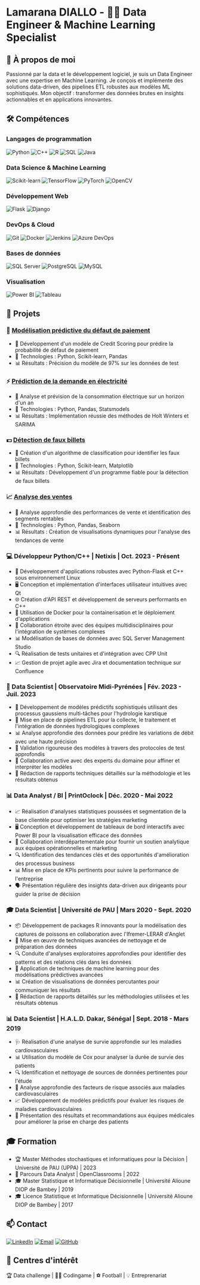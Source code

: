 # Lamarana DIALLO - 🧑‍💻 Data Engineer & Machine Learning Specialist

## 🚀 À propos de moi
Passionné par la data et le développement logiciel, je suis un Data Engineer avec une expertise en Machine Learning. Je conçois et implémente des solutions data-driven, des pipelines ETL robustes aux modèles ML sophistiqués. Mon objectif : transformer des données brutes en insights actionnables et en applications innovantes.

## 🛠 Compétences

### Langages de programmation
![Python](https://img.shields.io/badge/-Python-3776AB?style=flat-square&logo=Python&logoColor=white)
![C++](https://img.shields.io/badge/-C++-00599C?style=flat-square&logo=c%2B%2B&logoColor=white)
![R](https://img.shields.io/badge/-R-276DC3?style=flat-square&logo=r&logoColor=white)
![SQL](https://img.shields.io/badge/-SQL-4479A1?style=flat-square&logo=MySQL&logoColor=white)
![Java](https://img.shields.io/badge/-Java-007396?style=flat-square&logo=java&logoColor=white)

### Data Science & Machine Learning
![Scikit-learn](https://img.shields.io/badge/-Scikit--learn-F7931E?style=flat-square&logo=scikit-learn&logoColor=white)
![TensorFlow](https://img.shields.io/badge/-TensorFlow-FF6F00?style=flat-square&logo=TensorFlow&logoColor=white)
![PyTorch](https://img.shields.io/badge/-PyTorch-EE4C2C?style=flat-square&logo=PyTorch&logoColor=white)
![OpenCV](https://img.shields.io/badge/-OpenCV-5C3EE8?style=flat-square&logo=OpenCV&logoColor=white)

### Développement Web
![Flask](https://img.shields.io/badge/-Flask-000000?style=flat-square&logo=Flask&logoColor=white)
![Django](https://img.shields.io/badge/-Django-092E20?style=flat-square&logo=Django&logoColor=white)

### DevOps & Cloud
![Git](https://img.shields.io/badge/-Git-F05032?style=flat-square&logo=git&logoColor=white)
![Docker](https://img.shields.io/badge/-Docker-2496ED?style=flat-square&logo=docker&logoColor=white)
![Jenkins](https://img.shields.io/badge/-Jenkins-D24939?style=flat-square&logo=Jenkins&logoColor=white)
![Azure DevOps](https://img.shields.io/badge/-Azure%20DevOps-0078D7?style=flat-square&logo=azure-devops&logoColor=white)

### Bases de données
![SQL Server](https://img.shields.io/badge/-SQL%20Server-CC2927?style=flat-square&logo=microsoft-sql-server&logoColor=white)
![PostgreSQL](https://img.shields.io/badge/-PostgreSQL-336791?style=flat-square&logo=postgresql&logoColor=white)
![MySQL](https://img.shields.io/badge/-MySQL-4479A1?style=flat-square&logo=mysql&logoColor=white)

### Visualisation
![Power BI](https://img.shields.io/badge/-Power%20BI-F2C811?style=flat-square&logo=power-bi&logoColor=black)
![Tableau](https://img.shields.io/badge/-Tableau-E97627?style=flat-square&logo=Tableau&logoColor=white)

## 💼 Projets

### 🏦 [Modélisation prédictive du défaut de paiement](https://github.com/mldiallo001/Modelisation_predictive_du_defaut_de_paiement)
- 🎯 Développement d'un modèle de Credit Scoring pour prédire la probabilité de défaut de paiement
- 🔧 Technologies : Python, Scikit-learn, Pandas
- 📊 Résultats : Précision du modèle de 97% sur les données de test

### ⚡ [Prédiction de la demande en électricité](https://github.com/mldiallo001/Prediction_conso_electricite)
- 🎯 Analyse et prévision de la consommation électrique sur un horizon d'un an
- 🔧 Technologies : Python, Pandas, Statsmodels
- 📊 Résultats : Implémentation réussie des méthodes de Holt Winters et SARIMA

### 💵 [Détection de faux billets](https://github.com/mldiallo001/Classification-faux-billets)
- 🎯 Création d'un algorithme de classification pour identifier les faux billets
- 🔧 Technologies : Python, Scikit-learn, Matplotlib
- 📊 Résultats : Développement d'un programme fiable pour la détection de faux billets

### 📈 [Analyse des ventes](#)
- 🎯 Analyse approfondie des performances de vente et identification des segments rentables
- 🔧 Technologies : Python, Pandas, Seaborn
- 📊 Résultats : Création de visualisations dynamiques pour l'analyse des tendances de vente

### 💻 Développeur Python/C++ | Netixis | Oct. 2023 - Présent
- 🔧 Développement d'applications robustes avec Python-Flask et C++ sous environnement Linux
- 🖥️ Conception et implémentation d'interfaces utilisateur intuitives avec Qt
- 🌐 Création d'API REST et développement de serveurs performants en C++
- 🐳 Utilisation de Docker pour la containerisation et le déploiement d'applications
- 🤝 Collaboration étroite avec des équipes multidisciplinaires pour l'intégration de systèmes complexes
- 📊 Modélisation de bases de données avec SQL Server Management Studio
- 🔍 Réalisation de tests unitaires et d'intégration avec CPP Unit
- 📈 Gestion de projet agile avec Jira et documentation technique sur Confluence

### 🔬 Data Scientist | Observatoire Midi-Pyrénées | Fév. 2023 - Juil. 2023
- 🧠 Développement de modèles prédictifs sophistiqués utilisant des processus gaussiens multi-tâches pour l'hydrologie karstique
- 🔄 Mise en place de pipelines ETL pour la collecte, le traitement et l'intégration de données hydrologiques complexes
- 📊 Analyse approfondie des données pour prédire les variations de débit avec une haute précision
- 🧪 Validation rigoureuse des modèles à travers des protocoles de test approfondis
- 👥 Collaboration active avec des experts du domaine pour affiner et interpréter les modèles
- 📝 Rédaction de rapports techniques détaillés sur la méthodologie et les résultats obtenus

### 📊 Data Analyst / BI | PrintOclock | Déc. 2020 - Mai 2022
- 📈 Réalisation d'analyses statistiques poussées et segmentation de la base clientèle pour optimiser les stratégies marketing
- 🖥️ Conception et développement de tableaux de bord interactifs avec Power BI pour la visualisation efficace des données
- 🤝 Collaboration interdépartementale pour fournir un soutien analytique aux équipes opérationnelles et marketing
- 🔍 Identification des tendances clés et des opportunités d'amélioration des processus business
- 📊 Mise en place de KPIs pertinents pour suivre la performance de l'entreprise
- 🗣️ Présentation régulière des insights data-driven aux dirigeants pour guider la prise de décision

### 🎓 Data Scientist | Université de PAU | Mars 2020 - Sept. 2020
- 📦 Développement de packages R innovants pour la modélisation des captures de poissons en collaboration avec l'Ifremer-LERAR d'Anglet
- 🧹 Mise en œuvre de techniques avancées de nettoyage et de préparation des données
- 🔍 Conduite d'analyses exploratoires approfondies pour identifier des patterns et des relations clés dans les données
- 🧠 Application de techniques de machine learning pour des modélisations prédictives avancées
- 📊 Création de visualisations de données percutantes pour communiquer les résultats
- 📝 Rédaction de rapports détaillés sur les méthodologies utilisées et les résultats obtenus

### 📊 Data Scientist | H.A.L.D. Dakar, Sénégal | Sept. 2018 - Mars 2019
- 🩺 Réalisation d'une analyse de survie approfondie sur les maladies cardiovasculaires
- 📊 Utilisation du modèle de Cox pour analyser la durée de survie des patients
- 🔍 Identification et nettoyage de sources de données pertinentes pour l'étude
- 🧠 Analyse approfondie des facteurs de risque associés aux maladies cardiovasculaires
- 📈 Développement de modèles prédictifs pour évaluer les risques de maladies cardiovasculaires
- 📝 Présentation des résultats et recommandations aux équipes médicales pour améliorer la prise en charge des patients

## 🎓 Formation
- 🏆 Master Méthodes stochastiques et informatiques pour la Décision | Université de PAU (UPPA) | 2023
- 🏅 Parcours Data Analyst | OpenClassrooms | 2022
- 🎓 Master Statistique et Informatique Décisionnelle | Université Alioune DIOP de Bambey | 2019
- 🎓 Licence Statistique et Informatique Décisionnelle | Université Alioune DIOP de Bambey | 2017

## 📫 Contact
[![LinkedIn](https://img.shields.io/badge/-LinkedIn-0077B5?style=flat-square&logo=LinkedIn&logoColor=white)]([votre_lien_linkedin](https://www.linkedin.com/in/lamarana-diallo-3312a512b/))
[![Email](https://img.shields.io/badge/-Email-D14836?style=flat-square&logo=Gmail&logoColor=white)](mailto:mrdiallo77@gmail.com)
[![GitHub](https://img.shields.io/badge/-GitHub-181717?style=flat-square&logo=GitHub&logoColor=white)]([votre_lien_github](https://github.com/mldiallo001))

## 🌟 Centres d'intérêt
🏆 Data challenge | 👨‍💻 Codingame | ⚽ Football | 💡 Entreprenariat
